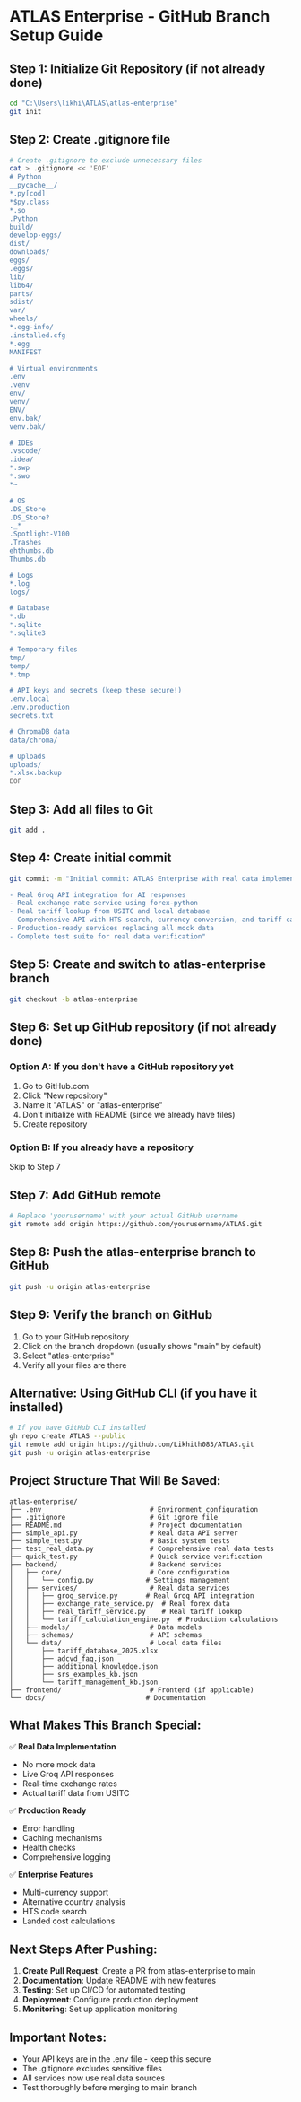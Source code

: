 # ATLAS Enterprise - GitHub Branch Setup Guide

## Step 1: Initialize Git Repository (if not already done)

```bash
cd "C:\Users\likhi\ATLAS\atlas-enterprise"
git init
```

## Step 2: Create .gitignore file

```bash
# Create .gitignore to exclude unnecessary files
cat > .gitignore << 'EOF'
# Python
__pycache__/
*.py[cod]
*$py.class
*.so
.Python
build/
develop-eggs/
dist/
downloads/
eggs/
.eggs/
lib/
lib64/
parts/
sdist/
var/
wheels/
*.egg-info/
.installed.cfg
*.egg
MANIFEST

# Virtual environments
.env
.venv
env/
venv/
ENV/
env.bak/
venv.bak/

# IDEs
.vscode/
.idea/
*.swp
*.swo
*~

# OS
.DS_Store
.DS_Store?
._*
.Spotlight-V100
.Trashes
ehthumbs.db
Thumbs.db

# Logs
*.log
logs/

# Database
*.db
*.sqlite
*.sqlite3

# Temporary files
tmp/
temp/
*.tmp

# API keys and secrets (keep these secure!)
.env.local
.env.production
secrets.txt

# ChromaDB data
data/chroma/

# Uploads
uploads/
*.xlsx.backup
EOF
```

## Step 3: Add all files to Git

```bash
git add .
```

## Step 4: Create initial commit

```bash
git commit -m "Initial commit: ATLAS Enterprise with real data implementation

- Real Groq API integration for AI responses
- Real exchange rate service using forex-python
- Real tariff lookup from USITC and local database
- Comprehensive API with HTS search, currency conversion, and tariff calculations
- Production-ready services replacing all mock data
- Complete test suite for real data verification"
```

## Step 5: Create and switch to atlas-enterprise branch

```bash
git checkout -b atlas-enterprise
```

## Step 6: Set up GitHub repository (if not already done)

### Option A: If you don't have a GitHub repository yet
1. Go to GitHub.com
2. Click "New repository"
3. Name it "ATLAS" or "atlas-enterprise"
4. Don't initialize with README (since we already have files)
5. Create repository

### Option B: If you already have a repository
Skip to Step 7

## Step 7: Add GitHub remote

```bash
# Replace 'yourusername' with your actual GitHub username
git remote add origin https://github.com/yourusername/ATLAS.git
```

## Step 8: Push the atlas-enterprise branch to GitHub

```bash
git push -u origin atlas-enterprise
```

## Step 9: Verify the branch on GitHub

1. Go to your GitHub repository
2. Click on the branch dropdown (usually shows "main" by default)
3. Select "atlas-enterprise"
4. Verify all your files are there

## Alternative: Using GitHub CLI (if you have it installed)

```bash
# If you have GitHub CLI installed
gh repo create ATLAS --public
git remote add origin https://github.com/Likhith083/ATLAS.git
git push -u origin atlas-enterprise
```

## Project Structure That Will Be Saved:

```
atlas-enterprise/
├── .env                           # Environment configuration
├── .gitignore                     # Git ignore file
├── README.md                      # Project documentation
├── simple_api.py                  # Real data API server
├── simple_test.py                 # Basic system tests
├── test_real_data.py              # Comprehensive real data tests
├── quick_test.py                  # Quick service verification
├── backend/                       # Backend services
│   ├── core/                      # Core configuration
│   │   └── config.py             # Settings management
│   ├── services/                  # Real data services
│   │   ├── groq_service.py       # Real Groq API integration
│   │   ├── exchange_rate_service.py  # Real forex data
│   │   ├── real_tariff_service.py    # Real tariff lookup
│   │   └── tariff_calculation_engine.py  # Production calculations
│   ├── models/                    # Data models
│   ├── schemas/                   # API schemas
│   └── data/                      # Local data files
│       ├── tariff_database_2025.xlsx
│       ├── adcvd_faq.json
│       ├── additional_knowledge.json
│       ├── srs_examples_kb.json
│       └── tariff_management_kb.json
├── frontend/                      # Frontend (if applicable)
└── docs/                         # Documentation
```

## What Makes This Branch Special:

✅ **Real Data Implementation**
- No more mock data
- Live Groq API responses
- Real-time exchange rates
- Actual tariff data from USITC

✅ **Production Ready**
- Error handling
- Caching mechanisms
- Health checks
- Comprehensive logging

✅ **Enterprise Features**
- Multi-currency support
- Alternative country analysis
- HTS code search
- Landed cost calculations

## Next Steps After Pushing:

1. **Create Pull Request**: Create a PR from atlas-enterprise to main
2. **Documentation**: Update README with new features
3. **Testing**: Set up CI/CD for automated testing
4. **Deployment**: Configure production deployment
5. **Monitoring**: Set up application monitoring

## Important Notes:

- Your API keys are in the .env file - keep this secure
- The .gitignore excludes sensitive files
- All services now use real data sources
- Test thoroughly before merging to main branch
